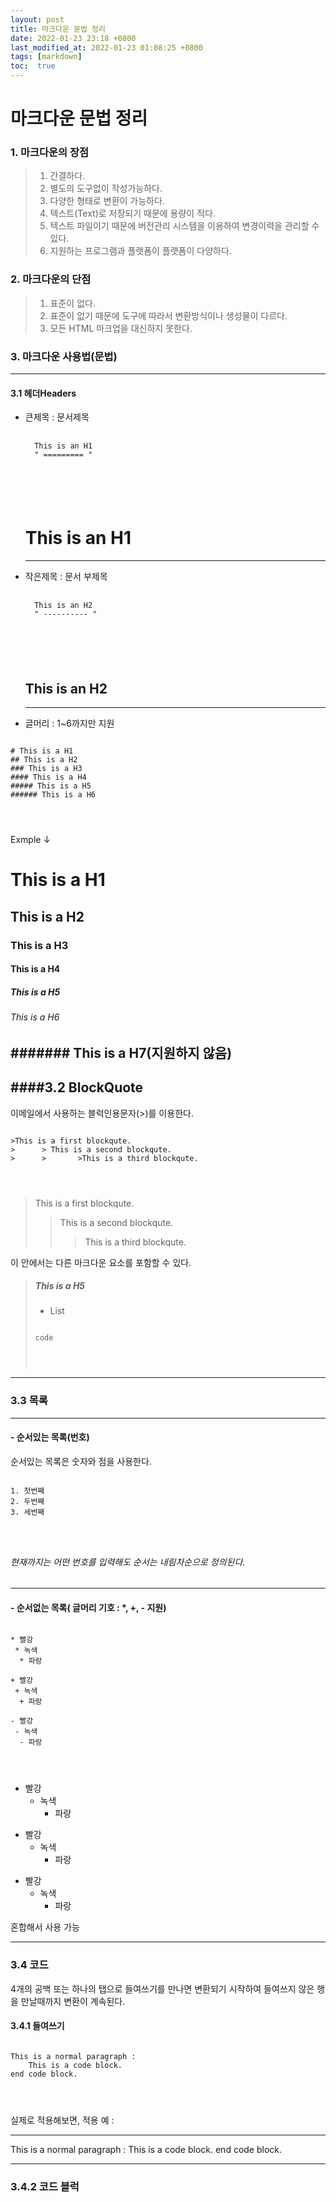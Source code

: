 ```yaml
---
layout: post
title: 마크다운 문법 정리
date: 2022-01-23 23:18 +0800
last_modified_at: 2022-01-23 01:08:25 +0800
tags: [markdown]
toc:  true
---
```


마크다운 문법 정리 
===
### 1. 마크다운의 장점
>1. 간결하다.
>2. 별도의 도구없이 작성가능하다.
>3. 다양한 형태로 변환이 가능하다.
>4. 텍스트(Text)로 저장되기 때문에 용량이 적다.
>5. 텍스트 파일이기 때문에 버전관리 시스템을 이용하여 변경이력을 관리할 수 있다.
>6. 지원하는 프로그램과 플랫폼이 플랫폼이 다양하다.
### 2. 마크다운의 단점
>1. 표준이 없다.
>2. 표준이 없기 때문에 도구에 따라서 변환방식이나 생성물이 다르다.
>3. 모든 HTML 마크업을 대신하지 못한다.

### 3. 마크다운 사용법(문법)
---
#### 3.1 헤더Headers
- 큰제목 : 문서제목
    <pre>
    <code>
    This is an H1
    " ========= "
    </pre>
    </code>

    This is an H1
    ===
    ---
- 작은제목 : 문서 부제목
    <pre>
    <code>
    This is an H2
    " ---------- "
    </pre>
    </code>

    This is an H2
    --- 
    ---
- 글머리 : 1~6까지만 지원
<pre>
<code>
# This is a H1
## This is a H2
### This is a H3
#### This is a H4
##### This is a H5
###### This is a H6
</pre>
</code>

Exmple ↓
# This is a H1
## This is a H2
### This is a H3
#### This is a H4
##### This is a H5
###### This is a H6
####### This is a H7(지원하지 않음)
---
####3.2 BlockQuote
---
이메일에서 사용하는 블럭인용문자(>)를 이용한다.
<pre>
<code>
>This is a first blockqute.
>      > This is a second blockqute.
>      >       >This is a third blockqute.
</pre>
</code>

> This is a first blockqute.
> >This is a second blockqute.
> > >This is a third blockqute.

이 안에서는 다른 마크다운 요소를 포함할 수 있다.
>##### This is a H5
> - List
> <pre>
> <code>
> code
> </pre>
> </code>
---

### 3.3 목록
---
#### - 순서있는 목록(번호)
순서있는 목록은 숫자와 점을 사용한다.
<pre>
<code>
1. 첫번째
2. 두번째
3. 세번째
</pre>
</code>

###### 현재까지는 어떤 번호를 입력해도 순서는 내림차순으로 정의된다.
---
#### - 순서없는 목록( 글머리 기호 : *, +, - 지원)
<pre>
<code>
* 빨강
 * 녹색
  * 파랑

+ 빨강
 + 녹색
  + 파랑

- 빨강 
 - 녹색
  - 파랑
</pre>
</code>

* 빨강
   * 녹색
     * 파랑

+ 빨강
  + 녹색
    + 파랑

- 빨강
  - 녹색
    - 파랑

혼합해서 사용 가능

---
### 3.4 코드
4개의 공백 또는 하나의 탭으로 들여쓰기를 만나면 변환되기 시작하여 들여쓰지 않은 행을 만날때까지 변환이 계속된다.
#### 3.4.1 들여쓰기
<pre>
<code>
This is a normal paragraph :
    This is a code block.
end code block.
</pre>
</code>

실제로 적용해보면, 
적용 예 :

---
This is a normal paragraph : 
    This is a code block.
end code block.

---
### 3.4.2 코드 블럭